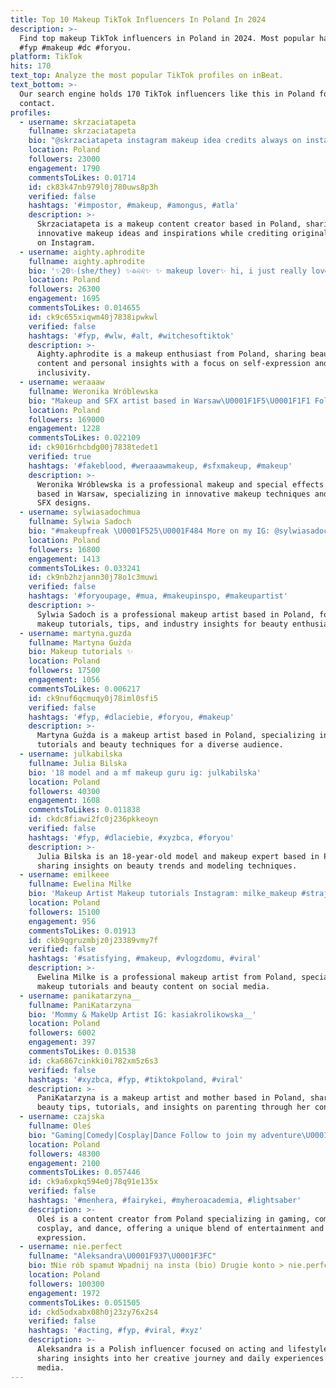 ```yaml
---
title: Top 10 Makeup TikTok Influencers In Poland In 2024
description: >-
  Find top makeup TikTok influencers in Poland in 2024. Most popular hashtags:
  #fyp #makeup #dc #foryou.
platform: TikTok
hits: 170
text_top: Analyze the most popular TikTok profiles on inBeat.
text_bottom: >-
  Our search engine holds 170 TikTok influencers like this in Poland for you to
  contact.
profiles:
  - username: skrzaciatapeta
    fullname: skrzaciatapeta
    bio: "@skrzaciatapeta instagram makeup idea credits always on insta she/her 18 \U0001F1F5\U0001F1F1"
    location: Poland
    followers: 23000
    engagement: 1790
    commentsToLikes: 0.01714
    id: ck83k47nb979l0j780uws8p3h
    verified: false
    hashtags: '#impostor, #makeup, #amongus, #atla'
    description: >-
      Skrzaciatapeta is a makeup content creator based in Poland, sharing
      innovative makeup ideas and inspirations while crediting original sources
      on Instagram.
  - username: aighty.aphrodite
    fullname: aighty.aphrodite
    bio: '✨20✨(she/they) ✨♎️♌♌✨ ✨ makeup lover✨ hi, i just really love u all'
    location: Poland
    followers: 26300
    engagement: 1695
    commentsToLikes: 0.014655
    id: ck9c655xiqwm40j7838ipwkwl
    verified: false
    hashtags: '#fyp, #wlw, #alt, #witchesoftiktok'
    description: >-
      Aighty.aphrodite is a makeup enthusiast from Poland, sharing beauty
      content and personal insights with a focus on self-expression and
      inclusivity.
  - username: weraaaw
    fullname: Weronika Wróblewska
    bio: "Makeup and SFX artist based in Warsaw\U0001F1F5\U0001F1F1 Follow me on insta: Weraaaw \U0001F61C \U0001F33C\U0001F33C❄"
    location: Poland
    followers: 169000
    engagement: 1228
    commentsToLikes: 0.022109
    id: ck9016rhcbdg00j7838tedet1
    verified: true
    hashtags: '#fakeblood, #weraaawmakeup, #sfxmakeup, #makeup'
    description: >-
      Weronika Wróblewska is a professional makeup and special effects artist
      based in Warsaw, specializing in innovative makeup techniques and creative
      SFX designs.
  - username: sylwiasadochmua
    fullname: Sylwia Sadoch
    bio: "#makeupfreak \U0001F525\U0001F484 More on my IG: @sylwiasadochmua"
    location: Poland
    followers: 16800
    engagement: 1413
    commentsToLikes: 0.033241
    id: ck9nb2hzjann30j78o1c3muwi
    verified: false
    hashtags: '#foryoupage, #mua, #makeupinspo, #makeupartist'
    description: >-
      Sylwia Sadoch is a professional makeup artist based in Poland, focusing on
      makeup tutorials, tips, and industry insights for beauty enthusiasts.
  - username: martyna.guzda
    fullname: Martyna Gużda
    bio: Makeup tutorials ✨
    location: Poland
    followers: 17500
    engagement: 1056
    commentsToLikes: 0.006217
    id: ck9nuf6qcmuqy0j78iml0sfi5
    verified: false
    hashtags: '#fyp, #dlaciebie, #foryou, #makeup'
    description: >-
      Martyna Gużda is a makeup artist based in Poland, specializing in makeup
      tutorials and beauty techniques for a diverse audience.
  - username: julkabilska
    fullname: Julia Bilska
    bio: '18 model and a mf makeup guru ig: julkabilska'
    location: Poland
    followers: 40300
    engagement: 1608
    commentsToLikes: 0.011838
    id: ckdc8fiawi2fc0j236pkkeoyn
    verified: false
    hashtags: '#fyp, #dlaciebie, #xyzbca, #foryou'
    description: >-
      Julia Bilska is an 18-year-old model and makeup expert based in Poland,
      sharing insights on beauty trends and modeling techniques.
  - username: emilkeee
    fullname: Ewelina Milke
    bio: 'Makeup Artist Makeup tutorials Instagram: milke_makeup #strajkkobiet'
    location: Poland
    followers: 15100
    engagement: 956
    commentsToLikes: 0.01913
    id: ckb9qgruzmbjz0j23389vmy7f
    verified: false
    hashtags: '#satisfying, #makeup, #vlogzdomu, #viral'
    description: >-
      Ewelina Milke is a professional makeup artist from Poland, specializing in
      makeup tutorials and beauty content on social media.
  - username: panikatarzyna__
    fullname: PaniKatarzyna
    bio: 'Mommy & MakeUp Artist IG: kasiakrolikowska__'
    location: Poland
    followers: 6002
    engagement: 397
    commentsToLikes: 0.01538
    id: cka6867cinkki0i782xm5z6s3
    verified: false
    hashtags: '#xyzbca, #fyp, #tiktokpoland, #viral'
    description: >-
      PaniKatarzyna is a makeup artist and mother based in Poland, sharing
      beauty tips, tutorials, and insights on parenting through her content.
  - username: czajska
    fullname: Oleś
    bio: "Gaming|Comedy|Cosplay|Dance Follow to join my adventure\U0001F388 They/Them Aspie\U0001F30C INFP"
    location: Poland
    followers: 48300
    engagement: 2100
    commentsToLikes: 0.057446
    id: ck9a6xpkq594e0j78q91e135x
    verified: false
    hashtags: '#menhera, #fairykei, #myheroacademia, #lightsaber'
    description: >-
      Oleś is a content creator from Poland specializing in gaming, comedy,
      cosplay, and dance, offering a unique blend of entertainment and personal
      expression.
  - username: nie.perfect
    fullname: "Aleksandra\U0001F937\U0001F3FC"
    bio: ❗️Nie rób spamu❗️ Wpadnij na insta (bio) Drugie konto > nie.perfectlive
    location: Poland
    followers: 100300
    engagement: 1972
    commentsToLikes: 0.051505
    id: ckd5odxabx08h0j23zy76x2s4
    verified: false
    hashtags: '#acting, #fyp, #viral, #xyz'
    description: >-
      Aleksandra is a Polish influencer focused on acting and lifestyle content,
      sharing insights into her creative journey and daily experiences on social
      media.
---
```


